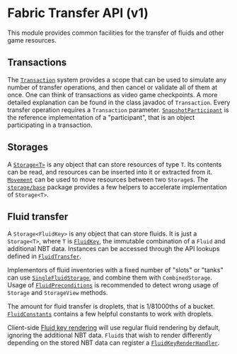 # Fabric Transfer API (v1)
This module provides common facilities for the transfer of fluids and other game resources.

## Transactions
The [`Transaction`](src/main/java/net/fabricmc/fabric/api/transfer/v1/transaction/Transaction.java) system provides a
scope that can be used to simulate any number of transfer operations, and then cancel or validate all of them at once.
One can think of transactions as video game checkpoints. A more detailed explanation can be found in the class javadoc of `Transaction`.
Every transfer operation requires a `Transaction` parameter.
[`SnapshotParticipant`](src/main/java/net/fabricmc/fabric/api/transfer/v1/transaction/base/SnapshotParticipant.java)
is the reference implementation of a "participant", that is an object participating in a transaction.

## Storages
A [`Storage<T>`](src/main/java/net/fabricmc/fabric/api/transfer/v1/storage/Storage.java) is any object that can store resources of type `T`.
Its contents can be read, and resources can be inserted into it or extracted from it.
[`Movement`](src/main/java/net/fabricmc/fabric/api/transfer/v1/storage/Movement.java) can be used to move resources between two `Storage`s.
The [`storage/base`](src/main/java/net/fabricmc/fabric/api/transfer/v1/storage/base) package provides a few helpers to accelerate
implementation of `Storage<T>`.

## Fluid transfer
A `Storage<FluidKey>` is any object that can store fluids. It is just a `Storage<T>`, where `T` is
[`FluidKey`](src/main/java/net/fabricmc/fabric/api/transfer/v1/fluid/FluidKey.java), the immutable combination of a `Fluid` and additional NBT data.
Instances can be accessed through the API lookups defined in [`FluidTransfer`](src/main/java/net/fabricmc/fabric/api/transfer/v1/fluid/FluidTransfer.java).

Implementors of fluid inventories with a fixed number of "slots" or "tanks" can use
[`SingleFluidStorage`](src/main/java/net/fabricmc/fabric/api/transfer/v1/fluid/base/SingleFluidStorage.java),
and combine them with `CombinedStorage`.
Usage of [`FluidPreconditions`](src/main/java/net/fabricmc/fabric/api/transfer/v1/fluid/FluidPreconditions.java) is recommended to detect
wrong usage of `Storage` and `StorageView` methods.

The amount for fluid transfer is droplets, that is 1/81000ths of a bucket.
[`FluidConstants`](src/main/java/net/fabricmc/fabric/api/transfer/v1/fluid/FluidConstants.java) contains a few helpful constants
to work with droplets.

Client-side [Fluid key rendering](src/main/java/net/fabricmc/fabric/api/transfer/v1/client/fluid/FluidKeyRendering.java) will use regular fluid rendering by default,
ignoring the additional NBT data.
`Fluid`s that wish to render differently depending on the stored NBT data can register a
[`FluidKeyRenderHandler`](src/main/java/net/fabricmc/fabric/api/transfer/v1/client/fluid/FluidKeyRenderHandler.java).
